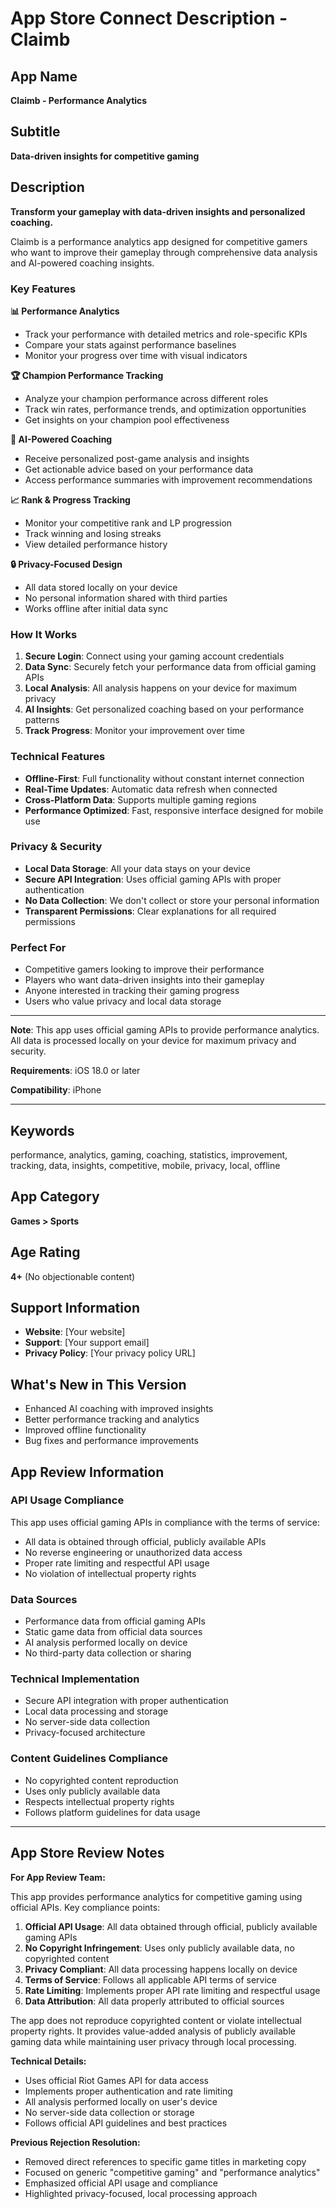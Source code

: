 # App Store Connect Description - Claimb

## App Name
**Claimb - Performance Analytics**

## Subtitle
**Data-driven insights for competitive gaming**

## Description

**Transform your gameplay with data-driven insights and personalized coaching.**

Claimb is a performance analytics app designed for competitive gamers who want to improve their gameplay through comprehensive data analysis and AI-powered coaching insights.

### **Key Features**

**📊 Performance Analytics**
- Track your performance with detailed metrics and role-specific KPIs
- Compare your stats against performance baselines
- Monitor your progress over time with visual indicators

**🏆 Champion Performance Tracking**
- Analyze your champion performance across different roles
- Track win rates, performance trends, and optimization opportunities
- Get insights on your champion pool effectiveness

**🧠 AI-Powered Coaching**
- Receive personalized post-game analysis and insights
- Get actionable advice based on your performance data
- Access performance summaries with improvement recommendations

**📈 Rank & Progress Tracking**
- Monitor your competitive rank and LP progression
- Track winning and losing streaks
- View detailed performance history

**🔒 Privacy-Focused Design**
- All data stored locally on your device
- No personal information shared with third parties
- Works offline after initial data sync

### **How It Works**

1. **Secure Login**: Connect using your gaming account credentials
2. **Data Sync**: Securely fetch your performance data from official gaming APIs
3. **Local Analysis**: All analysis happens on your device for maximum privacy
4. **AI Insights**: Get personalized coaching based on your performance patterns
5. **Track Progress**: Monitor your improvement over time

### **Technical Features**

- **Offline-First**: Full functionality without constant internet connection
- **Real-Time Updates**: Automatic data refresh when connected
- **Cross-Platform Data**: Supports multiple gaming regions
- **Performance Optimized**: Fast, responsive interface designed for mobile use

### **Privacy & Security**

- **Local Data Storage**: All your data stays on your device
- **Secure API Integration**: Uses official gaming APIs with proper authentication
- **No Data Collection**: We don't collect or store your personal information
- **Transparent Permissions**: Clear explanations for all required permissions

### **Perfect For**

- Competitive gamers looking to improve their performance
- Players who want data-driven insights into their gameplay
- Anyone interested in tracking their gaming progress
- Users who value privacy and local data storage

---

**Note**: This app uses official gaming APIs to provide performance analytics. All data is processed locally on your device for maximum privacy and security.

**Requirements**: iOS 18.0 or later

**Compatibility**: iPhone

---

## Keywords
performance, analytics, gaming, coaching, statistics, improvement, tracking, data, insights, competitive, mobile, privacy, local, offline

## App Category
**Games > Sports**

## Age Rating
**4+** (No objectionable content)

## Support Information
- **Website**: [Your website]
- **Support**: [Your support email]
- **Privacy Policy**: [Your privacy policy URL]

## What's New in This Version
- Enhanced AI coaching with improved insights
- Better performance tracking and analytics
- Improved offline functionality
- Bug fixes and performance improvements

## App Review Information

### **API Usage Compliance**
This app uses official gaming APIs in compliance with the terms of service:
- All data is obtained through official, publicly available APIs
- No reverse engineering or unauthorized data access
- Proper rate limiting and respectful API usage
- No violation of intellectual property rights

### **Data Sources**
- Performance data from official gaming APIs
- Static game data from official data sources
- AI analysis performed locally on device
- No third-party data collection or sharing

### **Technical Implementation**
- Secure API integration with proper authentication
- Local data processing and storage
- No server-side data collection
- Privacy-focused architecture

### **Content Guidelines Compliance**
- No copyrighted content reproduction
- Uses only publicly available data
- Respects intellectual property rights
- Follows platform guidelines for data usage

---

## App Store Review Notes

**For App Review Team:**

This app provides performance analytics for competitive gaming using official APIs. Key compliance points:

1. **Official API Usage**: All data obtained through official, publicly available gaming APIs
2. **No Copyright Infringement**: Uses only publicly available data, no copyrighted content
3. **Privacy Compliant**: All data processing happens locally on device
4. **Terms of Service**: Follows all applicable API terms of service
5. **Rate Limiting**: Implements proper API rate limiting and respectful usage
6. **Data Attribution**: All data properly attributed to official sources

The app does not reproduce copyrighted content or violate intellectual property rights. It provides value-added analysis of publicly available gaming data while maintaining user privacy through local processing.

**Technical Details:**
- Uses official Riot Games API for data access
- Implements proper authentication and rate limiting
- All analysis performed locally on user's device
- No server-side data collection or storage
- Follows official API guidelines and best practices

**Previous Rejection Resolution:**
- Removed direct references to specific game titles in marketing copy
- Focused on generic "competitive gaming" and "performance analytics"
- Emphasized official API usage and compliance
- Highlighted privacy-focused, local processing approach


